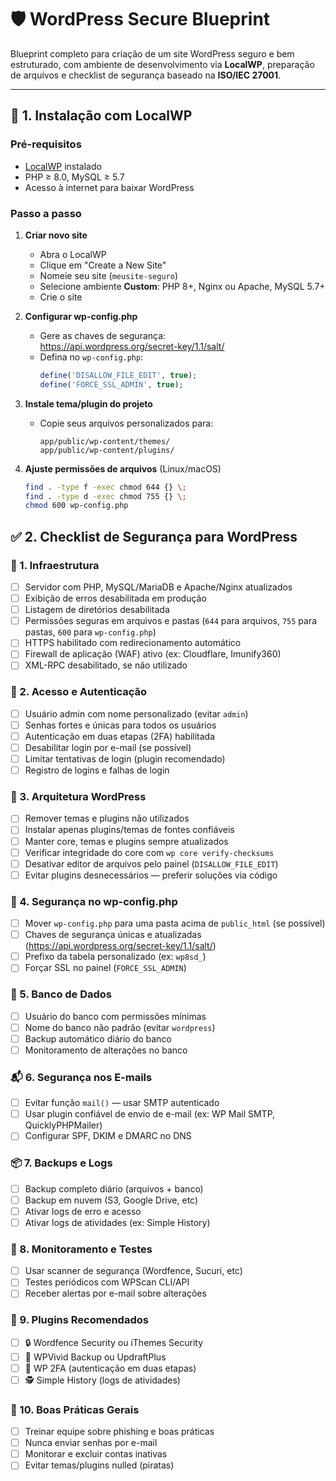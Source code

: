 # 🛡️ WordPress Secure Blueprint

Blueprint completo para criação de um site WordPress seguro e bem estruturado, com ambiente de desenvolvimento via **LocalWP**, preparação de arquivos e checklist de segurança baseado na **ISO/IEC 27001**.

---

## 🚀 1. Instalação com LocalWP

### Pré-requisitos
- [LocalWP](https://localwp.com/) instalado
- PHP ≥ 8.0, MySQL ≥ 5.7
- Acesso à internet para baixar WordPress

### Passo a passo

1. **Criar novo site**
   - Abra o LocalWP
   - Clique em "Create a New Site"
   - Nomeie seu site (`meusite-seguro`)
   - Selecione ambiente **Custom**: PHP 8+, Nginx ou Apache, MySQL 5.7+
   - Crie o site

2. **Configurar wp-config.php**
   - Gere as chaves de segurança:  
     https://api.wordpress.org/secret-key/1.1/salt/
   - Defina no `wp-config.php`:
     ```php
     define('DISALLOW_FILE_EDIT', true);
     define('FORCE_SSL_ADMIN', true);
     ```

3. **Instale tema/plugin do projeto**
   - Copie seus arquivos personalizados para:
     ```
     app/public/wp-content/themes/
     app/public/wp-content/plugins/
     ```

4. **Ajuste permissões de arquivos** (Linux/macOS)
   ```bash
   find . -type f -exec chmod 644 {} \;
   find . -type d -exec chmod 755 {} \;
   chmod 600 wp-config.php

## ✅  2. Checklist de Segurança para WordPress

### 🔐 1. Infraestrutura
- [ ] Servidor com PHP, MySQL/MariaDB e Apache/Nginx atualizados
- [ ] Exibição de erros desabilitada em produção
- [ ] Listagem de diretórios desabilitada
- [ ] Permissões seguras em arquivos e pastas (`644` para arquivos, `755` para pastas, `600` para `wp-config.php`)
- [ ] HTTPS habilitado com redirecionamento automático
- [ ] Firewall de aplicação (WAF) ativo (ex: Cloudflare, Imunify360)
- [ ] XML-RPC desabilitado, se não utilizado

### 🔑 2. Acesso e Autenticação
- [ ] Usuário admin com nome personalizado (evitar `admin`)
- [ ] Senhas fortes e únicas para todos os usuários
- [ ] Autenticação em duas etapas (2FA) habilitada
- [ ] Desabilitar login por e-mail (se possível)
- [ ] Limitar tentativas de login (plugin recomendado)
- [ ] Registro de logins e falhas de login

### 🧱 3. Arquitetura WordPress
- [ ] Remover temas e plugins não utilizados
- [ ] Instalar apenas plugins/temas de fontes confiáveis
- [ ] Manter core, temas e plugins sempre atualizados
- [ ] Verificar integridade do core com `wp core verify-checksums`
- [ ] Desativar editor de arquivos pelo painel (`DISALLOW_FILE_EDIT`)
- [ ] Evitar plugins desnecessários — preferir soluções via código

### 🧾 4. Segurança no wp-config.php
- [ ] Mover `wp-config.php` para uma pasta acima de `public_html` (se possível)
- [ ] Chaves de segurança únicas e atualizadas (https://api.wordpress.org/secret-key/1.1/salt/)
- [ ] Prefixo da tabela personalizado (ex: `wp8sd_`)
- [ ] Forçar SSL no painel (`FORCE_SSL_ADMIN`)

### 📁 5. Banco de Dados
- [ ] Usuário do banco com permissões mínimas
- [ ] Nome do banco não padrão (evitar `wordpress`)
- [ ] Backup automático diário do banco
- [ ] Monitoramento de alterações no banco

### 📬 6. Segurança nos E-mails
- [ ] Evitar função `mail()` — usar SMTP autenticado
- [ ] Usar plugin confiável de envio de e-mail (ex: WP Mail SMTP, QuicklyPHPMailer)
- [ ] Configurar SPF, DKIM e DMARC no DNS

### 📦 7. Backups e Logs
- [ ] Backup completo diário (arquivos + banco)
- [ ] Backup em nuvem (S3, Google Drive, etc)
- [ ] Ativar logs de erro e acesso
- [ ] Ativar logs de atividades (ex: Simple History)

### 🧪 8. Monitoramento e Testes
- [ ] Usar scanner de segurança (Wordfence, Sucuri, etc)
- [ ] Testes periódicos com WPScan CLI/API
- [ ] Receber alertas por e-mail sobre alterações

### 🧩 9. Plugins Recomendados
- [ ] 🔒 Wordfence Security ou iThemes Security
- [ ] 🔄 WPVivid Backup ou UpdraftPlus
- [ ] 🔐 WP 2FA (autenticação em duas etapas)
- [ ] 🕵️ Simple History (logs de atividades)

### 🧠 10. Boas Práticas Gerais
- [ ] Treinar equipe sobre phishing e boas práticas
- [ ] Nunca enviar senhas por e-mail
- [ ] Monitorar e excluir contas inativas
- [ ] Evitar temas/plugins nulled (piratas)
